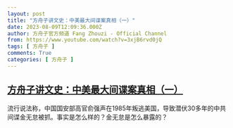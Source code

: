 ```yaml
---
layout: post
title: "方舟子讲文史：中美最大间谍案真相（一）"
date: 2023-08-09T12:09:36.000Z
author: 方舟子官方频道 Fang Zhouzi - Official Channel
from: https://www.youtube.com/watch?v=3xjB6rvd0jQ
tags: [ 方舟子 ]
comments: True
categories: [ 方舟子 ]
---
```

<!--1691582976000-->
[方舟子讲文史：中美最大间谍案真相（一）](https://www.youtube.com/watch?v=3xjB6rvd0jQ)
------

<div>
流行说法称，中国国安部高官俞强声在1985年叛逃美国，导致潜伏30多年的中共间谍金无怠被抓。事实是怎么样的？金无怠是怎么暴露的？
</div>
